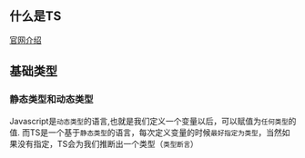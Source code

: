 ## 什么是TS

[官网介绍](https://www.tslang.cn/index.html)

## 基础类型

### 静态类型和动态类型

Javascript是`动态类型`的语言,也就是我们定义一个变量以后，可以赋值为`任何类型`的值.
而TS是一个基于`静态类型`的语言，每次定义变量的时候`最好指定为类型`，当然如果没有指定，TS会为我们推断出一个类型（`类型断言`）

